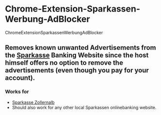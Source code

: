 # Chrome-Extension-Sparkassen-Werbung-AdBlocker
ChromeExtensionSparkassenWerbungAdBlocker

## Removes known unwanted Advertisements from the [Sparkasse](https://www.sparkasse.de/) Banking Website since the host himself offers no option to remove the advertisements (even though you pay for your account).

### Works for
- [Sparkasse Zollernalb](https://www.sparkasse-zollernalb.de/)
- Should also work for any other local Sparkassen onlinebanking website.